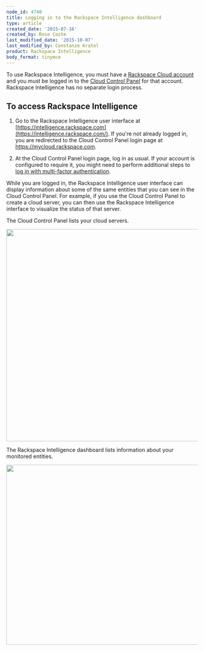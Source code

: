 ```yaml
---
node_id: 4740
title: Logging in to the Rackspace Intelligence dashboard
type: article
created_date: '2015-07-16'
created_by: Rose Coste
last_modified_date: '2015-10-07'
last_modified_by: Constanze Kratel
product: Rackspace Intelligence
body_format: tinymce
---
```


To use Rackspace Intelligence, you must have a [Rackspace Cloud
account](https://cart.rackspace.com/cloud) and you must be logged in to
the [Cloud Control Panel](https://mycloud.rackspace.com/) for that
account. Rackspace Intelligence has no separate login process.

To access Rackspace Intelligence
--------------------------------

1.  Go to the Rackspace Intelligence user interface
    at [https://intelligence.rackspace.com](https://intelligence.rackspace.com/).
    If you're not already logged in, you are redirected to the Cloud
    Control Panel login page at https://mycloud.rackspace.com.

2.  At the Cloud Control Panel login page, log in as usual. If your
    account is configured to require it, you might need to perform
    additional steps to [log in with multi-factor
    authentication](/how-to/multi-factor-authentication-from-the-cloud-control-panel).

While you are logged in, the Rackspace Intelligence user interface can
display information about some of the same entities that you can see in
the Cloud Control Panel. For example, if you use the Cloud Control Panel
to create a cloud server, you can then use the Rackspace Intelligence
interface to visualize the status of that server.

The Cloud Control Panel lists your cloud servers.

<img src="https://8026b2e3760e2433679c-fffceaebb8c6ee053c935e8915a3fbe7.ssl.cf2.rackcdn.com/field/image/intelligence-login-mycloud-login_0.png" width="964" height="559" />

The Rackspace Intelligence dashboard lists information about your
monitored entities.

<img src="https://8026b2e3760e2433679c-fffceaebb8c6ee053c935e8915a3fbe7.ssl.cf2.rackcdn.com/field/image/intelligence-dashboard-overview_1.png" width="960" height="474" />


